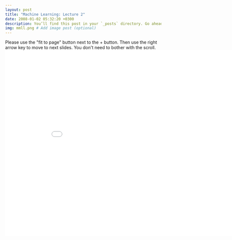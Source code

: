 ```yaml
---
layout: post
title: "Machine Learning: Lecture 2"
date: 2008-01-02 05:32:20 +0300
description: You’ll find this post in your `_posts` directory. Go ahead and edit it and re-build the site to see your changes. # Add post description (optional)
img: mmll.png # Add image post (optional)
---
```

Please use the "fit to page" button next to the + button. Then use the right arrow key to move to next slides. You don't need to bother with the scroll.
<embed src="/assets/pdfs/ML_Lecture_7___Maximum_Likelihood_Estimation.pdf" width="900px" height="600px" />
